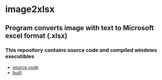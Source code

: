 # image2xlsx
## Program converts image with text to Microsoft excel format (.xlsx) 
  
  
### This repository contains source code and compiled windows executibles
  * [source code](https://github.com/techtechnikov/image2text/tree/master/src)
  * [built](https://github.com/techtechnikov/image2text/tree/master/built)

